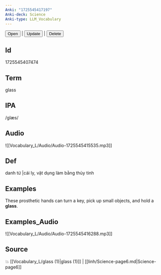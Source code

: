 ```yaml
---
Anki: "1725545417197"
Anki-deck: Science
Anki-type: LLM_Vocabulary
---
```

<button class="anki-btn-open">Open</button> | <button class="anki-btn-update">Update</button> | <button class="anki-btn-delete">Delete</button>

## Id
1725545407474
## Term
glass
## IPA
 /ɡlæs/
## Audio
 ![[Vocabulary_L/Audio/Audio-1725545415535.mp3]]

## Def
 danh từ |cái ly, vật dụng làm bằng thủy tinh 
## Examples
These prosthetic hands can turn a key, pick up small objects, and hold a **glass**.

## Examples_Audio
![[Vocabulary_L/Audio/Audio-1725545416288.mp3]]
## Source
💥 [[Vocabulary_L/glass (1)|glass (1)]] |  [[linh/Science-page6.md|Science-page6]]